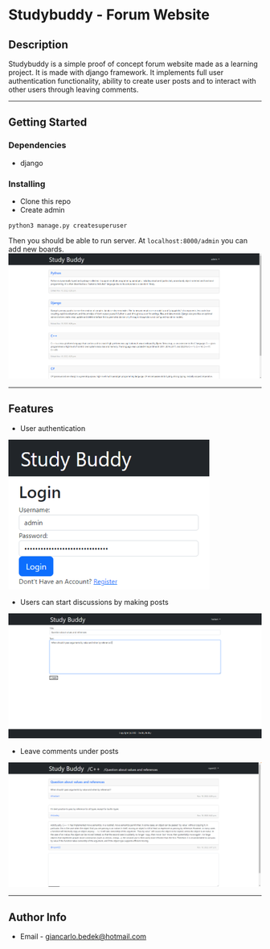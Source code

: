 # Studybuddy - Forum Website

## Description

Studybuddy is a simple proof of concept forum website made as a learning project. It is  made with django framework. It implements full user authentication functionality, ability to create user posts and to interact with other users through leaving comments.

---
## Getting Started

### Dependencies

* django

### Installing

* Clone this repo
* Create admin
```
python3 manage.py createsuperuser
```
Then you should be able to run server. At `localhost:8000/admin` you can add new boards.
![](screenshots/boards.png)

---
## Features

* User authentication

<img src="screenshots/login.png" width="400">

* Users can start discussions by making posts

![](screenshots/post.png)

* Leave comments under posts

![](screenshots/comments.png)

---
## Author Info
* Email - giancarlo.bedek@hotmail.com